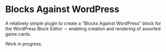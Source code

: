 # Blocks Against WordPress

A relatively simple plugin to create a "Blocks Against WordPress" block for the WordPress Block Editor -- enabling creation and rendering of assorted game cards.

Work in progress.
